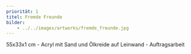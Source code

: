 ```yaml
---
priorität: 1
titel: Fremde Freunde
bilder:
    - ../../images/artworks/fremde_freunde.jpg
---
```


55x33x1 cm - Acryl mit Sand und Ölkreide auf Leinwand - Auftragsarbeit
